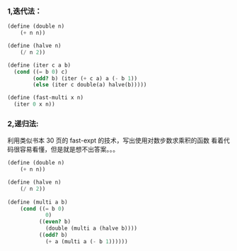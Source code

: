 
### 1,迭代法：

```Scheme
(define (double n)
    (+ n n))

(define (halve n)
    (/ n 2))

(define (iter c a b)
  (cond ((= b 0) c)
        (odd? b) (iter (+ c a) a (- b 1))
        (else (iter c double(a) halve(b)))))

(define (fast-multi x n)
  (iter 0 x n))
```

### 2,递归法:
利用类似书本 30 页的 fast-expt 的技术，写出使用对数步数求乘积的函数
看着代码很容易看懂，但是就是想不出答案。。。
```Scheme
(define (double n)
    (+ n n))

(define (halve n)
    (/ n 2))
    
(define (multi a b)
    (cond ((= b 0)
            0)
          ((even? b)
            (double (multi a (halve b))))
          ((odd? b)
            (+ a (multi a (- b 1))))))
```
